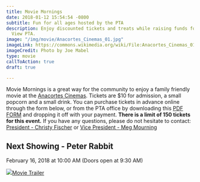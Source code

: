 ```yaml
---
title: Movie Mornings
date: 2018-01-12 15:54:54 -0800
subtitle: Fun for all ages hosted by the PTA
description: Enjoy discounted tickets and treats while raising funds for the Island
  View PTA.
image: "/img/movie/Anacortes_Cinemas_01.jpg"
imageLink: https://commons.wikimedia.org/wiki/File:Anacortes_Cinemas_01.jpg
imageCredit: Photo by Joe Mabel
type: movie
callToAction: true
draft: true

---
```

Movie Mornings is a great way for the community to enjoy a family friendly movie at the [Anacortes Cinemas](http://farawayentertainment.com/location/anacortes-cinemas/). Tickets are $10 for admission, a small popcorn and a small drink. You can purchase tickets in advance online through the form below, or from the PTA office by downloading this [PDF FORM](https://drive.google.com/file/d/1hJAF-q5JSd1Wa87TjHskGvl1h1imutoY/view?usp=sharing) and dropping it off with your payment. **There is a limit of 150 tickets for this event.** If you have any questions, please do not hesitate to contact: [President - Christy Fischer](mailto:president@islandviewpta.org) or [Vice President - Meg Mourning](mailto:vicepresident@islandviewpta.org)

## Next Showing - Peter Rabbit

February 16, 2018 at 10:00 AM
\(Doors open at 9:30 AM)

![](https://cypriumnews.com/wp-content/uploads/2018/02/peter-rabbit-quad-poster.jpg)[Movie Trailer](https://www.youtube.com/watch?v=7Pa_Weidt08)